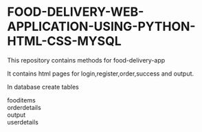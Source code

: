 # FOOD-DELIVERY-WEB-APPLICATION-USING-PYTHON-HTML-CSS-MYSQL
This repository contains methods for food-delivery-app 

It contains html pages for login,register,order,success and output.

In database create tables

  fooditems              
  orderdetails           
  output                 
  userdetails
